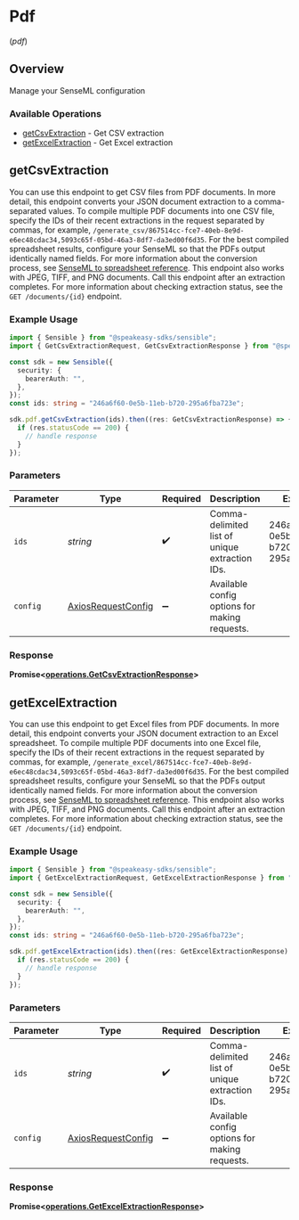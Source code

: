 # Pdf
(*pdf*)

## Overview

Manage your SenseML configuration

### Available Operations

* [getCsvExtraction](#getcsvextraction) - Get CSV extraction
* [getExcelExtraction](#getexcelextraction) - Get Excel extraction

## getCsvExtraction

You can use this endpoint to get CSV files from PDF documents. In more detail, this endpoint converts your JSON document extraction to a comma-separated values. To compile multiple PDF documents into one CSV file, specify the IDs of their recent extractions in the request separated by commas, for example, `/generate_csv/867514cc-fce7-40eb-8e9d-e6ec48cdac34,5093c65f-05bd-46a3-8df7-da3ed00f6d35`. For the best compiled spreadsheet results, configure your SenseML so that the PDFs output identically named fields. For more information about the conversion process, see [SenseML to spreadsheet reference](doc:excel-reference). This endpoint also works with JPEG, TIFF, and PNG documents. Call this endpoint after an extraction completes. For more information about checking extraction status, see the `GET /documents/{id}` endpoint.

### Example Usage

```typescript
import { Sensible } from "@speakeasy-sdks/sensible";
import { GetCsvExtractionRequest, GetCsvExtractionResponse } from "@speakeasy-sdks/sensible/dist/sdk/models/operations";

const sdk = new Sensible({
  security: {
    bearerAuth: "",
  },
});
const ids: string = "246a6f60-0e5b-11eb-b720-295a6fba723e";

sdk.pdf.getCsvExtraction(ids).then((res: GetCsvExtractionResponse) => {
  if (res.statusCode == 200) {
    // handle response
  }
});
```

### Parameters

| Parameter                                                    | Type                                                         | Required                                                     | Description                                                  | Example                                                      |
| ------------------------------------------------------------ | ------------------------------------------------------------ | ------------------------------------------------------------ | ------------------------------------------------------------ | ------------------------------------------------------------ |
| `ids`                                                        | *string*                                                     | :heavy_check_mark:                                           | Comma-delimited list of unique extraction IDs.               | 246a6f60-0e5b-11eb-b720-295a6fba723e                         |
| `config`                                                     | [AxiosRequestConfig](https://axios-http.com/docs/req_config) | :heavy_minus_sign:                                           | Available config options for making requests.                |                                                              |


### Response

**Promise<[operations.GetCsvExtractionResponse](../../models/operations/getcsvextractionresponse.md)>**


## getExcelExtraction

You can use this endpoint to get Excel files from PDF documents. In more detail, this endpoint converts your JSON document extraction to an Excel spreadsheet. To compile multiple PDF documents into one Excel file, specify the IDs of their recent extractions in the request separated by commas, for example, `/generate_excel/867514cc-fce7-40eb-8e9d-e6ec48cdac34,5093c65f-05bd-46a3-8df7-da3ed00f6d35`. For the best compiled spreadsheet results, configure your SenseML so that the PDFs output identically named fields. For more information about the conversion process, see [SenseML to spreadsheet reference](doc:excel-reference). This endpoint also works with JPEG, TIFF, and PNG documents. Call this endpoint after an extraction completes. For more information about checking extraction status, see the `GET /documents/{id}` endpoint.

### Example Usage

```typescript
import { Sensible } from "@speakeasy-sdks/sensible";
import { GetExcelExtractionRequest, GetExcelExtractionResponse } from "@speakeasy-sdks/sensible/dist/sdk/models/operations";

const sdk = new Sensible({
  security: {
    bearerAuth: "",
  },
});
const ids: string = "246a6f60-0e5b-11eb-b720-295a6fba723e";

sdk.pdf.getExcelExtraction(ids).then((res: GetExcelExtractionResponse) => {
  if (res.statusCode == 200) {
    // handle response
  }
});
```

### Parameters

| Parameter                                                    | Type                                                         | Required                                                     | Description                                                  | Example                                                      |
| ------------------------------------------------------------ | ------------------------------------------------------------ | ------------------------------------------------------------ | ------------------------------------------------------------ | ------------------------------------------------------------ |
| `ids`                                                        | *string*                                                     | :heavy_check_mark:                                           | Comma-delimited list of unique extraction IDs.               | 246a6f60-0e5b-11eb-b720-295a6fba723e                         |
| `config`                                                     | [AxiosRequestConfig](https://axios-http.com/docs/req_config) | :heavy_minus_sign:                                           | Available config options for making requests.                |                                                              |


### Response

**Promise<[operations.GetExcelExtractionResponse](../../models/operations/getexcelextractionresponse.md)>**

